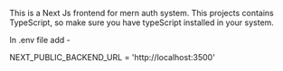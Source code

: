 This is a Next Js frontend for mern auth system.
This projects contains TypeScript, so make sure you have typeScript installed in 
your system.


In .env file add -

NEXT_PUBLIC_BACKEND_URL = 'http://localhost:3500'